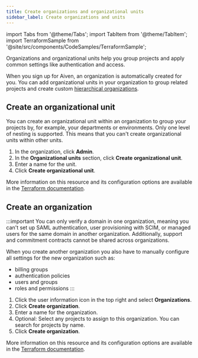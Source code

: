 ```yaml
---
title: Create organizations and organizational units
sidebar_label: Create organizations and units
---
```


import Tabs from '@theme/Tabs';
import TabItem from '@theme/TabItem';
import TerraformSample from '@site/src/components/CodeSamples/TerraformSample';

Organizations and organizational units help you group projects and apply common settings like authentication and access.

When you sign up for Aiven, an organization is automatically created for you.
You can add organizational units in your organization to group related projects
and create custom
[hierarchical organizations](/docs/platform/concepts/orgs-units-projects).

## Create an organizational unit

You can create an organizational unit within an organization to group
your projects by, for example, your departments or environments. Only one level of
nesting is supported. This means that you can't create organizational units
within other units.

<Tabs groupId="group1">
<TabItem value="console" label="Console" default>

1.  In the organization, click **Admin**.
1.  In the **Organizational units** section, click **Create organizational unit**.
1.  Enter a name for the unit.
1.  Click **Create organizational unit**.

</TabItem>

<TabItem value="terraform" label="Terraform">

<TerraformSample filename='resources/aiven_organizational_unit/resource.tf' />

More information on this resource and its configuration options
are available in the
[Terraform documentation](https://registry.terraform.io/providers/aiven/aiven/latest/docs/resources/organizational_unit).

</TabItem>
</Tabs>

## Create an organization

:::important
You can only verify a domain in one organization, meaning you can't set up SAML
authentication, user provisioning with SCIM, or managed users for the same domain
in another organization. Additionally, support and commitment contracts cannot
be shared across organizations.

When you create another organization you also have to manually configure all settings
for the new organization such as:
- billing groups
- authentication policies
- users and groups
- roles and permissions
:::

<Tabs groupId="group1">
<TabItem value="console" label="Console" default>

1.  Click the user information icon in the top right and select
    **Organizations**.
1.  Click **Create organization**.
1.  Enter a name for the organization.
1.  Optional: Select any projects to assign to this
    organization. You can search for projects by name.
1.  Click **Create organization**.

</TabItem>
<TabItem value="terraform" label="Terraform">

<TerraformSample filename='resources/aiven_organization/resource.tf' />

More information on this resource and its configuration options are
available in the
[Terraform documentation](https://registry.terraform.io/providers/aiven/aiven/latest/docs/resources/organization).

</TabItem>
</Tabs>
